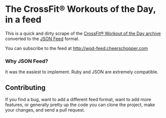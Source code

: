 # The CrossFit&reg; Workouts of the Day, in a feed

This is a quick and dirty scrape of the [CrossFit&reg; Workout of the Day archive](https://www.crossfit.com/workout) converted to the [JSON Feed](https://jsonfeed.org) format.

You can subscribe to the feed at http://wod-feed.cheerschopper.com

### Why JSON Feed?
It was the easiest to implement. Ruby and JSON are extremely compatible.

## Contributing

If you find a bug, want to add a different feed format, want to add more features, or generally pretty up the code you can clone the project, make your changes, and send a pull request.